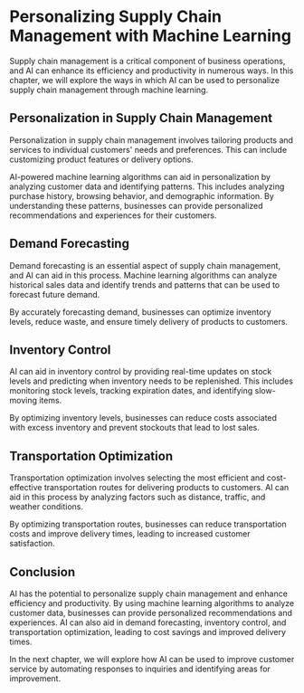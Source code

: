 # Personalizing Supply Chain Management with Machine Learning

Supply chain management is a critical component of business operations, and AI can enhance its efficiency and productivity in numerous ways. In this chapter, we will explore the ways in which AI can be used to personalize supply chain management through machine learning.

Personalization in Supply Chain Management
------------------------------------------

Personalization in supply chain management involves tailoring products and services to individual customers' needs and preferences. This can include customizing product features or delivery options.

AI-powered machine learning algorithms can aid in personalization by analyzing customer data and identifying patterns. This includes analyzing purchase history, browsing behavior, and demographic information. By understanding these patterns, businesses can provide personalized recommendations and experiences for their customers.

Demand Forecasting
------------------

Demand forecasting is an essential aspect of supply chain management, and AI can aid in this process. Machine learning algorithms can analyze historical sales data and identify trends and patterns that can be used to forecast future demand.

By accurately forecasting demand, businesses can optimize inventory levels, reduce waste, and ensure timely delivery of products to customers.

Inventory Control
-----------------

AI can aid in inventory control by providing real-time updates on stock levels and predicting when inventory needs to be replenished. This includes monitoring stock levels, tracking expiration dates, and identifying slow-moving items.

By optimizing inventory levels, businesses can reduce costs associated with excess inventory and prevent stockouts that lead to lost sales.

Transportation Optimization
---------------------------

Transportation optimization involves selecting the most efficient and cost-effective transportation routes for delivering products to customers. AI can aid in this process by analyzing factors such as distance, traffic, and weather conditions.

By optimizing transportation routes, businesses can reduce transportation costs and improve delivery times, leading to increased customer satisfaction.

Conclusion
----------

AI has the potential to personalize supply chain management and enhance efficiency and productivity. By using machine learning algorithms to analyze customer data, businesses can provide personalized recommendations and experiences. AI can also aid in demand forecasting, inventory control, and transportation optimization, leading to cost savings and improved delivery times.

In the next chapter, we will explore how AI can be used to improve customer service by automating responses to inquiries and identifying areas for improvement.
